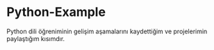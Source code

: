# Python-Example
Python dili öğreniminin gelişim aşamalarını kaydettiğim ve projelerimin paylaştığım kısımdır.

